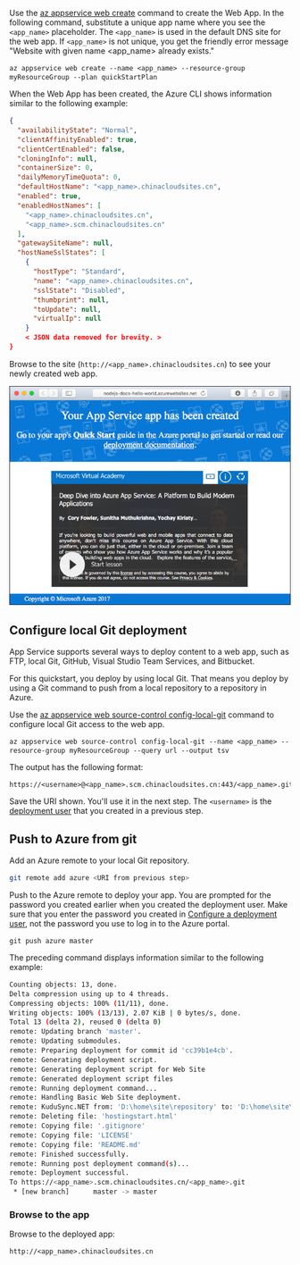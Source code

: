 Use the [az appservice web create](https://docs.microsoft.com/cli/azure/webapp#create) command to create the Web App. In the following command, substitute a unique app name where you see the `<app_name>` placeholder. The `<app_name>` is used in the default DNS site for the web app. If `<app_name>` is not unique, you get the friendly error message "Website with given name <app_name> already exists."

```azurecli
az appservice web create --name <app_name> --resource-group myResourceGroup --plan quickStartPlan
```

When the Web App has been created, the Azure CLI shows information similar to the following example:

```json
{
  "availabilityState": "Normal",
  "clientAffinityEnabled": true,
  "clientCertEnabled": false,
  "cloningInfo": null,
  "containerSize": 0,
  "dailyMemoryTimeQuota": 0,
  "defaultHostName": "<app_name>.chinacloudsites.cn",
  "enabled": true,
  "enabledHostNames": [
    "<app_name>.chinacloudsites.cn",
    "<app_name>.scm.chinacloudsites.cn"
  ],
  "gatewaySiteName": null,
  "hostNameSslStates": [
    {
      "hostType": "Standard",
      "name": "<app_name>.chinacloudsites.cn",
      "sslState": "Disabled",
      "thumbprint": null,
      "toUpdate": null,
      "virtualIp": null
    }
    < JSON data removed for brevity. >
}
```

Browse to the site (`http://<app_name>.chinacloudsites.cn`) to see your newly created web app.

![app-service-web-service-created](../articles/app-service-web/media/app-service-web-get-started-nodejs-poc/app-service-web-service-created.png)

## Configure local Git deployment

App Service supports several ways to deploy content to a web app, such as FTP, local Git, GitHub, Visual Studio Team Services, and Bitbucket. 

For this quickstart, you deploy by using local Git. That means you deploy by using a Git command to push from a local repository to a repository in Azure. 

Use the [az appservice web source-control config-local-git](https://docs.microsoft.com/cli/azure/webapp/deployment/source#config-local-git) command to configure local Git access to the web app.

```azurecli
az appservice web source-control config-local-git --name <app_name> --resource-group myResourceGroup --query url --output tsv
```

The output has the following format:

```
https://<username>@<app_name>.scm.chinacloudsites.cn:443/<app_name>.git
```

Save the URI shown. You'll use it in the next step. The `<username>` is the [deployment user](#configure-a-deployment-user) that you created in a previous step.

## Push to Azure from git

Add an Azure remote to your local Git repository.

```bash
git remote add azure <URI from previous step>
```

Push to the Azure remote to deploy your app. You are prompted for the password you created earlier when you created the deployment user. Make sure that you enter the password you created in [Configure a deployment user](#configure-a-deployment-user), not the password you use to log in to the Azure portal.

```azurecli
git push azure master
```

The preceding command displays information similar to the following example:

```bash
Counting objects: 13, done.
Delta compression using up to 4 threads.
Compressing objects: 100% (11/11), done.
Writing objects: 100% (13/13), 2.07 KiB | 0 bytes/s, done.
Total 13 (delta 2), reused 0 (delta 0)
remote: Updating branch 'master'.
remote: Updating submodules.
remote: Preparing deployment for commit id 'cc39b1e4cb'.
remote: Generating deployment script.
remote: Generating deployment script for Web Site
remote: Generated deployment script files
remote: Running deployment command...
remote: Handling Basic Web Site deployment.
remote: KuduSync.NET from: 'D:\home\site\repository' to: 'D:\home\site\wwwroot'
remote: Deleting file: 'hostingstart.html'
remote: Copying file: '.gitignore'
remote: Copying file: 'LICENSE'
remote: Copying file: 'README.md'
remote: Finished successfully.
remote: Running post deployment command(s)...
remote: Deployment successful.
To https://<app_name>.scm.chinacloudsites.cn/<app_name>.git
 * [new branch]      master -> master
```

### Browse to the app

Browse to the deployed app:

```
http://<app_name>.chinacloudsites.cn
```